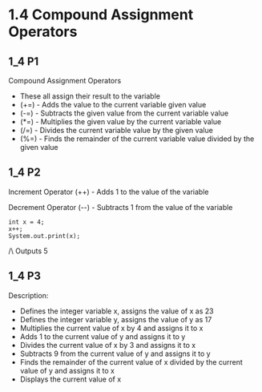 # 1.4 Compound Assignment Operators
## 1_4 P1
Compound Assignment Operators
+ These all assign their result to the variable
+ (+=) - Adds the value to the current variable given value
+ (-=) - Subtracts the given value from the current variable value
+ (*=) - Multiplies the given value by the current variable value
+ (/=) - Divides the current variable value by the given value
+ (%=) - Finds the remainder of the current variable value divided by the given value

## 1_4 P2
Increment Operator (++) - Adds 1 to the value of the variable

Decrement Operator (--) - Subtracts 1 from the value of the variable

```
int x = 4;
x++;
System.out.print(x);
```
/\ Outputs 5

## 1_4 P3
Description:
+ Defines the integer variable x, assigns the value of x as 23
+ Defines the integer variable y, assigns the value of y as 17
+ Multiplies the current value of x by 4 and assigns it to x
+ Adds 1 to the current value of y and assigns it to y
+ Divides the current value of x by 3 and assigns it to x
+ Subtracts 9 from the current value of y and assigns it to y
+ Finds the remainder of the current value of x divided by the current value of y and assigns it to x
+ Displays the current value of x